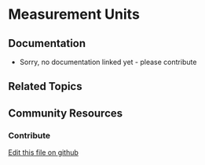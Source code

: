 # Measurement Units

## Documentation

* Sorry, no documentation linked yet - please contribute

## Related Topics

## Community Resources

### Contribute

[Edit this file on github](https://github.com/olafk/controlpanel-documentation-docs/blob/master/md/74en/com_liferay_commerce_product_measurement_unit_web_internal_portlet_CPMeasurementUnitPortlet/view-all-weight-product-measurement-units.md)
